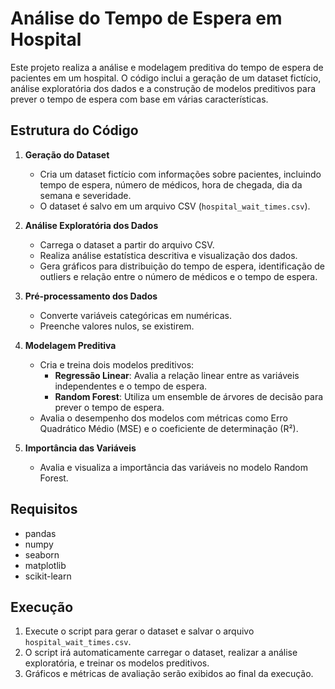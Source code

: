 # Análise do Tempo de Espera em Hospital

Este projeto realiza a análise e modelagem preditiva do tempo de espera de pacientes em um hospital. O código inclui a geração de um dataset fictício, análise exploratória dos dados e a construção de modelos preditivos para prever o tempo de espera com base em várias características.

## Estrutura do Código

1. **Geração do Dataset**
   - Cria um dataset fictício com informações sobre pacientes, incluindo tempo de espera, número de médicos, hora de chegada, dia da semana e severidade.
   - O dataset é salvo em um arquivo CSV (`hospital_wait_times.csv`).

2. **Análise Exploratória dos Dados**
   - Carrega o dataset a partir do arquivo CSV.
   - Realiza análise estatística descritiva e visualização dos dados.
   - Gera gráficos para distribuição do tempo de espera, identificação de outliers e relação entre o número de médicos e o tempo de espera.

3. **Pré-processamento dos Dados**
   - Converte variáveis categóricas em numéricas.
   - Preenche valores nulos, se existirem.

4. **Modelagem Preditiva**
   - Cria e treina dois modelos preditivos:
     - **Regressão Linear**: Avalia a relação linear entre as variáveis independentes e o tempo de espera.
     - **Random Forest**: Utiliza um ensemble de árvores de decisão para prever o tempo de espera.
   - Avalia o desempenho dos modelos com métricas como Erro Quadrático Médio (MSE) e o coeficiente de determinação (R²).

5. **Importância das Variáveis**
   - Avalia e visualiza a importância das variáveis no modelo Random Forest.

## Requisitos

- pandas
- numpy
- seaborn
- matplotlib
- scikit-learn

## Execução

1. Execute o script para gerar o dataset e salvar o arquivo `hospital_wait_times.csv`.
2. O script irá automaticamente carregar o dataset, realizar a análise exploratória, e treinar os modelos preditivos.
3. Gráficos e métricas de avaliação serão exibidos ao final da execução.

